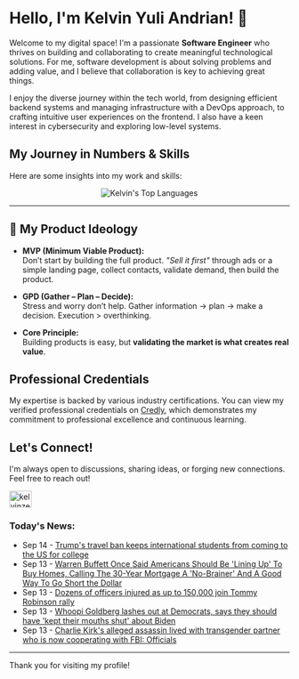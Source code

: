# Hello, I'm Kelvin Yuli Andrian! 👋

Welcome to my digital space! I'm a passionate **Software Engineer** who thrives on building and collaborating to create meaningful technological solutions. For me, software development is about solving problems and adding value, and I believe that collaboration is key to achieving great things.

I enjoy the diverse journey within the tech world, from designing efficient backend systems and managing infrastructure with a DevOps approach, to crafting intuitive user experiences on the frontend. I also have a keen interest in cybersecurity and exploring low-level systems.

## My Journey in Numbers & Skills

Here are some insights into my work and skills:

<p align="center">
  <img src="https://github-readme-stats.vercel.app/api/top-langs/?username=kelvinzer0&layout=compact&theme=radical" alt="Kelvin's Top Languages" />
</p>

---

## 🚀 My Product Ideology

- **MVP (Minimum Viable Product):**  
  Don’t start by building the full product. *"Sell it first"* through ads or a simple landing page, collect contacts, validate demand, then build the product.

- **GPD (Gather – Plan – Decide):**  
  Stress and worry don’t help. Gather information → plan → make a decision. Execution > overthinking.

- **Core Principle:**  
  Building products is easy, but **validating the market is what creates real value**.

## Professional Credentials

My expertise is backed by various industry certifications. You can view my verified professional credentials on [Credly](https://www.credly.com/users/kelvin-yuli-andrian/badges), which demonstrates my commitment to professional excellence and continuous learning.

## Let's Connect!

I'm always open to discussions, sharing ideas, or forging new connections. Feel free to reach out!

<p align="left">
    <a href="https://linkedin.com/in/kelvinzero" target="blank"><img align="center" src="https://cdn.jsdelivr.net/npm/simple-icons@3.0.1/icons/linkedin.svg" alt="kelvinzero" height="30" width="40" /></a>
</p>

### Today's News:

<!-- feed start -->
- Sep 14 - [Trump's travel ban keeps international students from coming to the US for college](https://www.yahoo.com/news/articles/trumps-travel-ban-keeps-international-040202214.html)
- Sep 13 - [Warren Buffett Once Said Americans Should Be 'Lining Up' To Buy Homes, Calling The 30-Year Mortgage A 'No-Brainer' And A Good Way To Go Short the Dollar](https://finance.yahoo.com/news/warren-buffett-once-said-americans-223106755.html)
- Sep 13 - [Dozens of officers injured as up to 150,000 join Tommy Robinson rally](https://www.yahoo.com/news/articles/thousands-gather-london-unite-kingdom-111712492.html)
- Sep 13 - [Whoopi Goldberg lashes out at Democrats, says they should have 'kept their mouths shut' about Biden](https://www.yahoo.com/news/articles/whoopi-goldberg-lashes-democrats-says-210009412.html)
- Sep 13 - [Charlie Kirk's alleged assassin lived with transgender partner who is now cooperating with FBI: Officials](https://www.yahoo.com/news/articles/charlie-kirks-alleged-assassin-lived-201027503.html)
<!-- feed end -->

---

Thank you for visiting my profile!
